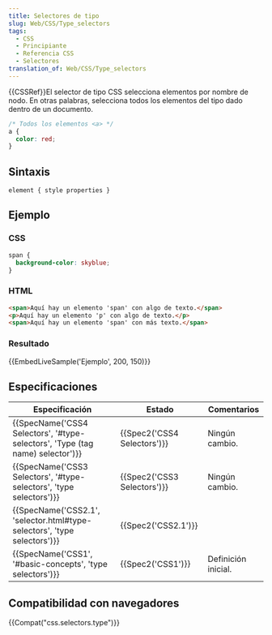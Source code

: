 ```yaml
---
title: Selectores de tipo
slug: Web/CSS/Type_selectors
tags:
  - CSS
  - Principiante
  - Referencia CSS
  - Selectores
translation_of: Web/CSS/Type_selectors
---
```

{{CSSRef}}El selector de tipo CSS selecciona elementos por nombre de nodo. En otras palabras, selecciona todos los elementos del tipo dado dentro de un documento.

```css
/* Todos los elementos <a> */
a {
  color: red;
}
```

## Sintaxis

    element { style properties }

## Ejemplo

### CSS

```css
span {
  background-color: skyblue;
}
```

### HTML

```html
<span>Aquí hay un elemento 'span' con algo de texto.</span>
<p>Aquí hay un elemento 'p' con algo de texto.</p>
<span>Aquí hay un elemento 'span' con más texto.</span>
```

### Resultado

{{EmbedLiveSample('Ejemplo', 200, 150)}}

## Especificaciones

| Especificación                                                                                           | Estado                               | Comentarios         |
| -------------------------------------------------------------------------------------------------------- | ------------------------------------ | ------------------- |
| {{SpecName('CSS4 Selectors', '#type-selectors', 'Type (tag name) selector')}} | {{Spec2('CSS4 Selectors')}} | Ningún cambio.      |
| {{SpecName('CSS3 Selectors', '#type-selectors', 'type selectors')}}                 | {{Spec2('CSS3 Selectors')}} | Ningún cambio.      |
| {{SpecName('CSS2.1', 'selector.html#type-selectors', 'type selectors')}}         | {{Spec2('CSS2.1')}}             |                     |
| {{SpecName('CSS1', '#basic-concepts', 'type selectors')}}                             | {{Spec2('CSS1')}}             | Definición inicial. |

## Compatibilidad con navegadores

{{Compat("css.selectors.type")}}
